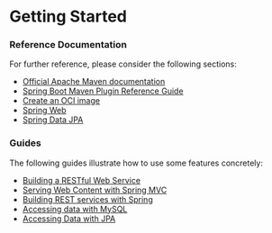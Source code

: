 # Getting Started

### Reference Documentation
For further reference, please consider the following sections:

* [Official Apache Maven documentation](https://maven.apache.org/guides/index.html)
* [Spring Boot Maven Plugin Reference Guide](https://docs.spring.io/spring-boot/docs/3.0.3/maven-plugin/reference/html/)
* [Create an OCI image](https://docs.spring.io/spring-boot/docs/3.0.3/maven-plugin/reference/html/#build-image)
* [Spring Web](https://docs.spring.io/spring-boot/docs/3.0.3/reference/htmlsingle/#web)
* [Spring Data JPA](https://docs.spring.io/spring-boot/docs/3.0.3/reference/htmlsingle/#data.sql.jpa-and-spring-data)

### Guides
The following guides illustrate how to use some features concretely:

* [Building a RESTful Web Service](https://spring.io/guides/gs/rest-service/)
* [Serving Web Content with Spring MVC](https://spring.io/guides/gs/serving-web-content/)
* [Building REST services with Spring](https://spring.io/guides/tutorials/rest/)
* [Accessing data with MySQL](https://spring.io/guides/gs/accessing-data-mysql/)
* [Accessing Data with JPA](https://spring.io/guides/gs/accessing-data-jpa/)


